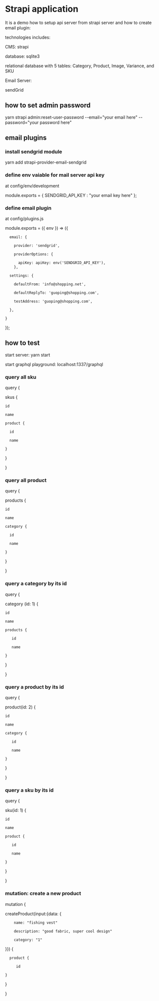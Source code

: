 # Strapi application

It is a demo how to setup api server from strapi server and how to create email plugin:

technologies includes:

CMS: strapi 

database: sqlite3

relational database with 5 tables: Category, Product, Image, Variance, and SKU

Email Server: 

sendGrid

## how to set admin password

yarn strapi admin:reset-user-password --email="your email here" --password="your password here"


## email plugins

### install sendgrid module

yarn add strapi-provider-email-sendgrid

### define env vaiable for mail server api key 

at config/env/development

module.exports = {
   SENDGRID_API_KEY : "your email key  here"
};

### define email plugin

at config/plugins.js

module.exports = ({ env }) => ({

      email: {

        provider: 'sendgrid',

        providerOptions: {

          apiKey: apiKey: env('SENDGRID_API_KEY'),
        },

      settings: {

        defaultFrom: 'info@shopping.net',

        defaultReplyTo: 'guoping@shopping.com',

        testAddress: 'guoping@shopping.com',

      },

    }

  });


## how to test 

start server: yarn start 

start graphql playground: localhost:1337/graphql

### query all sku

query {

  skus {

    id

    name

    product {

      id

      name
      
    }
  }

}



### query all product

query {

  products {

    id

    name

    category {

      id

      name

    }

  }

}

### query a category by its id

query {

  category (id: 1) {

    id

    name

    products {

       id

       name

    }

  }

}

### query a product by its id

query {

  product(id: 2) {

    id

    name

    category {

       id

       name

    }

  }

}

### query a sku by its id

query {

  sku(id: 1) {

    id

    name

    product {

       id

       name

    }

  }

}

### mutation: create a new product 

mutation {

  createProduct(input:{data: {

        name: "fishing vest"

        description: "good fabric, super cool design"

        category: "1"

  }}) {

      product {

         id

    }

  }
  
}








